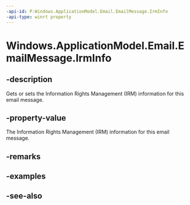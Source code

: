 ```yaml
---
-api-id: P:Windows.ApplicationModel.Email.EmailMessage.IrmInfo
-api-type: winrt property
---
```


<!-- Property syntax
public Windows.ApplicationModel.Email.EmailIrmInfo IrmInfo { get;  set; }
-->

# Windows.ApplicationModel.Email.EmailMessage.IrmInfo

## -description
Gets or sets the Information Rights Management (IRM) information for this email message.

## -property-value
The Information Rights Management (IRM) information for this email message.

## -remarks

## -examples

## -see-also
